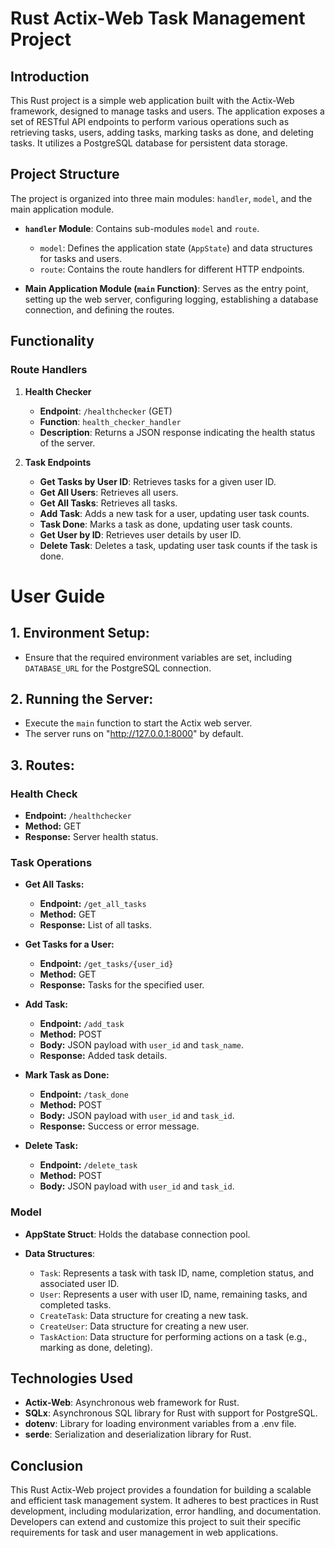 # Rust Actix-Web Task Management Project

## Introduction

This Rust project is a simple web application built with the Actix-Web framework, designed to manage tasks and users. The application exposes a set of RESTful API endpoints to perform various operations such as retrieving tasks, users, adding tasks, marking tasks as done, and deleting tasks. It utilizes a PostgreSQL database for persistent data storage.

## Project Structure

The project is organized into three main modules: `handler`, `model`, and the main application module.

- **`handler` Module**: Contains sub-modules `model` and `route`.

  - `model`: Defines the application state (`AppState`) and data structures for tasks and users.
  - `route`: Contains the route handlers for different HTTP endpoints.

- **Main Application Module (`main` Function)**: Serves as the entry point, setting up the web server, configuring logging, establishing a database connection, and defining the routes.

## Functionality

### Route Handlers

1. **Health Checker**

   - **Endpoint**: `/healthchecker` (GET)
   - **Function**: `health_checker_handler`
   - **Description**: Returns a JSON response indicating the health status of the server.

2. **Task Endpoints**
   - **Get Tasks by User ID**: Retrieves tasks for a given user ID.
   - **Get All Users**: Retrieves all users.
   - **Get All Tasks**: Retrieves all tasks.
   - **Add Task**: Adds a new task for a user, updating user task counts.
   - **Task Done**: Marks a task as done, updating user task counts.
   - **Get User by ID**: Retrieves user details by user ID.
   - **Delete Task**: Deletes a task, updating user task counts if the task is done.

# User Guide

## 1. Environment Setup:

- Ensure that the required environment variables are set, including `DATABASE_URL` for the PostgreSQL connection.

## 2. Running the Server:

- Execute the `main` function to start the Actix web server.
- The server runs on "http://127.0.0.1:8000" by default.

## 3. Routes:

### Health Check

- **Endpoint:** `/healthchecker`
- **Method:** GET
- **Response:** Server health status.

### Task Operations

- **Get All Tasks:**

  - **Endpoint:** `/get_all_tasks`
  - **Method:** GET
  - **Response:** List of all tasks.

- **Get Tasks for a User:**

  - **Endpoint:** `/get_tasks/{user_id}`
  - **Method:** GET
  - **Response:** Tasks for the specified user.

- **Add Task:**

  - **Endpoint:** `/add_task`
  - **Method:** POST
  - **Body:** JSON payload with `user_id` and `task_name`.
  - **Response:** Added task details.

- **Mark Task as Done:**

  - **Endpoint:** `/task_done`
  - **Method:** POST
  - **Body:** JSON payload with `user_id` and `task_id`.
  - **Response:** Success or error message.

- **Delete Task:**
  - **Endpoint:** `/delete_task`
  - **Method:** POST
  - **Body:** JSON payload with `user_id` and `task_id`.

### Model

- **AppState Struct**: Holds the database connection pool.

- **Data Structures**:
  - `Task`: Represents a task with task ID, name, completion status, and associated user ID.
  - `User`: Represents a user with user ID, name, remaining tasks, and completed tasks.
  - `CreateTask`: Data structure for creating a new task.
  - `CreateUser`: Data structure for creating a new user.
  - `TaskAction`: Data structure for performing actions on a task (e.g., marking as done, deleting).

## Technologies Used

- **Actix-Web**: Asynchronous web framework for Rust.
- **SQLx**: Asynchronous SQL library for Rust with support for PostgreSQL.
- **dotenv**: Library for loading environment variables from a .env file.
- **serde**: Serialization and deserialization library for Rust.

## Conclusion

This Rust Actix-Web project provides a foundation for building a scalable and efficient task management system. It adheres to best practices in Rust development, including modularization, error handling, and documentation. Developers can extend and customize this project to suit their specific requirements for task and user management in web applications.
